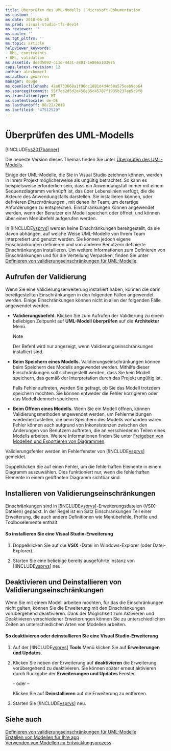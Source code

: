 ```yaml
---
title: Überprüfen des UML-Modells | Microsoft-Dokumentation
ms.custom: ''
ms.date: 2018-06-30
ms.prod: visual-studio-tfs-dev14
ms.reviewer: ''
ms.suite: ''
ms.tgt_pltfrm: ''
ms.topic: article
helpviewer_keywords:
- UML, constraints
- UML, validation
ms.assetid: deed5092-c11d-4431-a801-1e866a103075
caps.latest.revision: 12
author: alexhomer1
ms.author: gewarren
manager: douge
ms.openlocfilehash: 42e0733668a1f96dc1881d4d4d58a575eeb9eb64
ms.sourcegitcommit: 55f7ce2d5d2e458e35c45787f1935b237ee5c9f8
ms.translationtype: MT
ms.contentlocale: de-DE
ms.lasthandoff: 08/22/2018
ms.locfileid: "47512529"
---
```

# <a name="validate-your-uml-model"></a>Überprüfen des UML-Modells
[!INCLUDE[vs2017banner](../includes/vs2017banner.md)]

Die neueste Version dieses Themas finden Sie unter [Überprüfen des UML-Modells](https://docs.microsoft.com/visualstudio/modeling/validate-your-uml-model).  
  
Einige der UML-Modelle, die Sie in Visual Studio zeichnen können, werden in Ihrem Projekt möglicherweise als ungültig betrachtet. So kann es beispielsweise erforderlich sein, dass ein Anwendungsfall immer mit einem Sequenzdiagramm verknüpft ist, das über Lebenslinien verfügt, die die Akteure des Anwendungsfalls darstellen. Sie installieren können, oder definieren *Einschränkungen* , mit denen Ihr Team, um derartige Anforderungen zu entsprechen. Einschränkungen können angewendet werden, wenn der Benutzer ein Modell speichert oder öffnet, und können über einen Menübefehl aufgerufen werden.  
  
 In [!INCLUDE[vsprvs](../includes/vsprvs-md.md)] werden keine Einschränkungen bereitgestellt, da sie davon abhängen, auf welche Weise UML-Modelle von Ihrem Team interpretiert und genutzt werden. Sie können jedoch eigene Einschränkungen definieren und von anderen Benutzern definierte Einschränkungen installieren. Um weitere Informationen zum Definieren von Einschränkungen und für die Verteilung Verpacken, finden Sie unter [Definieren von validierungseinschränkungen für UML-Modelle](../modeling/define-validation-constraints-for-uml-models.md).  
  
## <a name="invoking-validation"></a>Aufrufen der Validierung  
 Wenn Sie eine Validierungserweiterung installiert haben, können die darin bereitgestellten Einschränkungen in den folgenden Fällen angewendet werden. Einige Einschränkungen können nicht in allen der folgenden Fälle angewendet werden.  
  
-   **Validierungsbefehl.** Klicken Sie zum Aufrufen der Validierung zu einem beliebigen Zeitpunkt auf **UML-Modell überprüfen** auf die **Architektur** Menü.  
  
    > [!NOTE]
    >  Der Befehl wird nur angezeigt, wenn Validierungseinschränkungen installiert sind.  
  
-   **Beim Speichern eines Modells.** Validierungseinschränkungen können beim Speichern des Modells angewendet werden. Mithilfe dieser Einschränkungen soll sichergestellt werden, dass Sie kein Modell speichern, das gemäß der Interpretation durch das Projekt ungültig ist.  
  
     Falls Fehler auftreten, werden Sie gefragt, ob Sie das Modell trotzdem speichern möchten. Sie können entweder die Fehler korrigieren oder das Modell dennoch speichern.  
  
-   **Beim Öffnen eines Modells.** Wenn Sie ein Modell öffnen, können Validierungsmethoden angewendet werden, um Fehlermeldungen wiederherzustellen, die beim Speichern des Modells vorhanden waren. Fehler können auch aufgrund von Inkonsistenzen zwischen den Änderungen von Benutzern auftreten, die an verschiedenen Teilen eines Modells arbeiten. Weitere Informationen finden Sie unter [Freigeben von Modellen und Exportieren von Diagrammen](../modeling/share-models-and-exporting-diagrams.md).  
  
 Validierungsfehler werden im Fehlerfenster von [!INCLUDE[vsprvs](../includes/vsprvs-md.md)] gemeldet.  
  
 Doppelklicken Sie auf einen Fehler, um die fehlerhaften Elemente in einem Diagramm auszuwählen. Dies funktioniert nur, wenn die fehlerhaften Elemente in einem geöffneten Diagramm sichtbar sind.  
  
## <a name="installing-validation-constraints"></a>Installieren von Validierungseinschränkungen  
 Einschränkungen sind in [!INCLUDE[vsprvs](../includes/vsprvs-md.md)]-Erweiterungsdateien (VSIX-Dateien) gepackt. In der Regel ist ein Satz Einschränkungen Teil einer Erweiterung, die auch andere Definitionen wie Menübefehle, Profile und Toolboxelemente enthält.  
  
#### <a name="to-install-a-visual-studio-extension"></a>So installieren Sie eine Visual Studio-Erweiterung  
  
1.  Doppelklicken Sie auf die **VSIX** -Datei im Windows-Explorer (oder Datei-Explorer).  
  
2.  Starten Sie eine beliebige bereits ausgeführte Instanz von [!INCLUDE[vsprvs](../includes/vsprvs-md.md)] neu.  
  
## <a name="disabling-and-uninstalling-validation-constraints"></a>Deaktivieren und Deinstallieren von Validierungseinschränkungen  
 Wenn Sie mit einem Modell arbeiten möchten, für das die Einschränkungen nicht gelten, können Sie die Erweiterung mit den Einschränkungen vorübergehend deaktivieren. Dank der Möglichkeit zum Aktivieren und Deaktivieren verschiedener Erweiterungen können Sie zu unterschiedlichen Zeiten an unterschiedlichen Arten von Modellen arbeiten.  
  
#### <a name="to-disable-or-uninstall-a-visual-studio-extension"></a>So deaktivieren oder deinstallieren Sie eine Visual Studio-Erweiterung  
  
1.  Auf der [!INCLUDE[vsprvs](../includes/vsprvs-md.md)] **Tools** Menü klicken Sie auf **Erweiterungen und Updates**.  
  
2.  Klicken Sie neben der Erweiterung auf **deaktivieren** die Erweiterung vorübergehend zu deaktivieren. Sie können später erneut aktivieren durch Rückgabe der **Erweiterungen und Updates** Fenster.  
  
     \- oder –  
  
     Klicken Sie auf **Deinstallieren** auf die Erweiterung zu entfernen.  
  
3.  Starten Sie [!INCLUDE[vsprvs](../includes/vsprvs-md.md)] neu.  
  
## <a name="see-also"></a>Siehe auch  
 [Definieren von validierungseinschränkungen für UML-Modelle](../modeling/define-validation-constraints-for-uml-models.md)   
 [Erstellen von Modellen für Ihre app](../modeling/create-models-for-your-app.md)   
 [Verwenden von Modellen im Entwicklungsprozess](../modeling/use-models-in-your-development-process.md)




